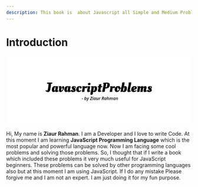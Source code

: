 ```yaml
---
description: This book is  about Javascript all Simple and Medium Problems
---
```


# Introduction

![](.gitbook/assets/jsp.png)

 Hi, My name is **Ziaur Rahman**. I am a Developer and I love to write Code. At this moment I am learning **JavaScript Programming Language** which is the most popular and powerful language now. Now I am facing some cool problems and solving those problems. So, I thought that if I write a book which included these problems it very much useful for JavaScript beginners. These problems can be solved by other programming languages also but at this moment I am using JavaScript. If I do any mistake Please forgive me and I am not an expert. I am just doing it for my fun purpose.

